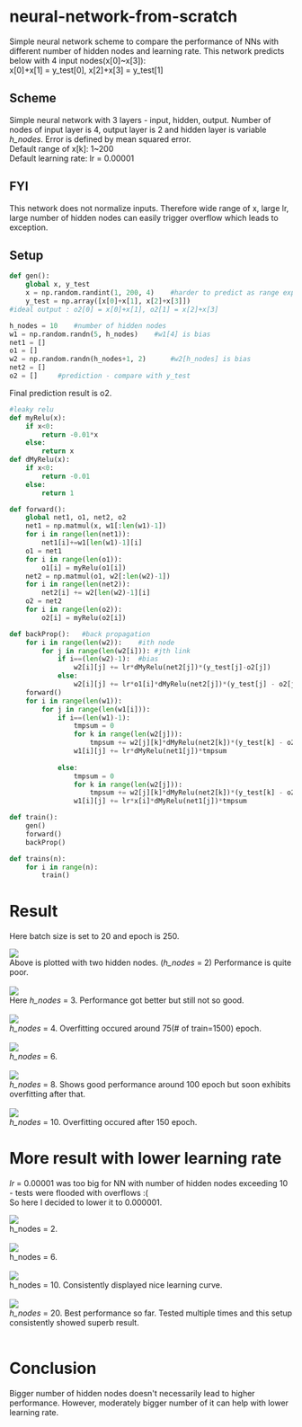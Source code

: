# neural-network-from-scratch
Simple neural network scheme to compare the performance of NNs with different number of hidden nodes and learning rate.
This network predicts below with 4 input nodes(x[0]~x[3]):
<br>x[0]+x[1] = y_test[0], x[2]+x[3] = y_test[1]

## Scheme
Simple neural network with 3 layers - input, hidden, output.
Number of nodes of input layer is 4, output layer is 2 and hidden layer is variable <i>h_nodes</i>.
Error is defined by mean squared error.
<br>Default range of x[k]: 1~200
<br>Default learning rate: lr = 0.00001

## FYI
This network does not normalize inputs. Therefore wide range of x, large lr, large number of hidden nodes can easily trigger overflow which leads to exception.

## Setup

```python
def gen():
    global x, y_test
    x = np.random.randint(1, 200, 4)    #harder to predict as range expands
    y_test = np.array([x[0]+x[1], x[2]+x[3]])
#ideal output : o2[0] = x[0]+x[1], o2[1] = x[2]+x[3]

h_nodes = 10    #number of hidden nodes
w1 = np.random.randn(5, h_nodes)    #w1[4] is bias
net1 = []
o1 = []
w2 = np.random.randn(h_nodes+1, 2)      #w2[h_nodes] is bias
net2 = []
o2 = []     #prediction - compare with y_test
```
Final prediction result is o2.

```python
#leaky relu
def myRelu(x):
    if x<0:
        return -0.01*x
    else:
        return x
def dMyRelu(x):
    if x<0:
        return -0.01
    else:
        return 1

def forward():
    global net1, o1, net2, o2
    net1 = np.matmul(x, w1[:len(w1)-1])
    for i in range(len(net1)):
        net1[i]+=w1[len(w1)-1][i]
    o1 = net1
    for i in range(len(o1)):
        o1[i] = myRelu(o1[i])
    net2 = np.matmul(o1, w2[:len(w2)-1])
    for i in range(len(net2)):
        net2[i] += w2[len(w2)-1][i]
    o2 = net2
    for i in range(len(o2)):
        o2[i] = myRelu(o2[i])

def backProp():   #back propagation
    for i in range(len(w2)):    #ith node
        for j in range(len(w2[i])): #jth link
            if i==(len(w2)-1):  #bias
                w2[i][j] += lr*dMyRelu(net2[j])*(y_test[j]-o2[j])
            else:
                w2[i][j] += lr*o1[i]*dMyRelu(net2[j])*(y_test[j] - o2[j])
    forward()
    for i in range(len(w1)):
        for j in range(len(w1[i])):
            if i==(len(w1)-1):
                tmpsum = 0
                for k in range(len(w2[j])):
                    tmpsum += w2[j][k]*dMyRelu(net2[k])*(y_test[k] - o2[k])
                w1[i][j] += lr*dMyRelu(net1[j])*tmpsum
                    
            else:
                tmpsum = 0
                for k in range(len(w2[j])):
                    tmpsum += w2[j][k]*dMyRelu(net2[k])*(y_test[k] - o2[k])
                w1[i][j] += lr*x[i]*dMyRelu(net1[j])*tmpsum

def train():
    gen()
    forward()
    backProp()

def trains(n):
    for i in range(n):
        train()
```
# Result
Here batch size is set to 20 and epoch is 250.
<div>
  <img src="https://github.com/ferrarijh/neural-network-from-scratch/blob/master/demo/node2.png">
</div>
Above is plotted with two hidden nodes. (<i>h_nodes</i> = 2) Performance is quite poor.
<br></br>
<div>
    <img src="https://github.com/ferrarijh/neural-network-from-scratch/blob/master/demo/node3.png">
</div>
Here <i>h_nodes</i> = 3. Performance got better but still not so good.
<br></br>
<div>
    <img src="https://github.com/ferrarijh/neural-network-from-scratch/blob/master/demo/node4.png">
</div>
<i>h_nodes</i> = 4. Overfitting occured around 75(# of train=1500) epoch.
<br></br>
<div>
    <img src="https://github.com/ferrarijh/neural-network-from-scratch/blob/master/demo/node6.png">
</div>
<i>h_nodes</i> = 6.
<br></br>
<div>
    <img src="https://github.com/ferrarijh/neural-network-from-scratch/blob/master/demo/node8.png">
</div>
<i>h_nodes</i> = 8. Shows good performance around 100 epoch but soon exhibits overfitting after that.
<br></br>
<div>
    <img src="https://github.com/ferrarijh/neural-network-from-scratch/blob/master/demo/node10.png">
</div>
<i>h_nodes</i> = 10. Overfitting occured after 150 epoch.

# More result with lower learning rate
<i>lr</i> = 0.00001 was too big for NN with number of hidden nodes exceeding 10 - tests were flooded with overflows :(
<br>So here I decided to lower it to 0.000001.</br>
<div>
    <img src="https://github.com/ferrarijh/neural-network-from-scratch/blob/master/demo/node2_lr000001.png">
</div>
h_nodes = 2.
<br></br>
<div>
    <img src="https://github.com/ferrarijh/neural-network-from-scratch/blob/master/demo/node6_lr000001.png">
</div>
h_nodes = 6.
<br></br>
<div>
    <img src="https://github.com/ferrarijh/neural-network-from-scratch/blob/master/demo/node10_lr000001_3.png">
</div>
h_nodes = 10. Consistently displayed nice learning curve.
<br></br>
<div>
    <img src="https://github.com/ferrarijh/neural-network-from-scratch/blob/master/demo/node20_lr000001.png">
</div>
<i>h_nodes</i> = 20. Best performance so far. Tested multiple times and this setup consistently showed superb result.
<br></br>

# Conclusion
Bigger number of hidden nodes doesn't necessarily lead to higher performance. However, moderately bigger number of it can help with lower learning rate.
